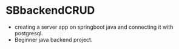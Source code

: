 # SBbackendCRUD
- creating a server app on springboot java and connecting it with postgresql.
- Beginner java backend project.
